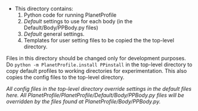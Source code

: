 * This directory contains:
  1. Python code for running PlanetProfile
  1. *Default* settings to use for each body (in the Default/Body/PPBody.py files)
  1. *Default* general settings.
  1. Templates for user setting files to be copied the the top-level directory.

Files in this directory should be changed only for development purposes. Do `python -m PlanetProfile.install PPinstall` in the top-level directory to copy default profiles to working directories for experimentation. This also copies the config files to the top-level directory.

*All config files in the top-level directory override settings in the default files here. All PlanetProfile/PlanetProfile/Default/Body/PPBody.py files will be overridden by the files found at PlanetProfile/Body/PPBody.py.*
